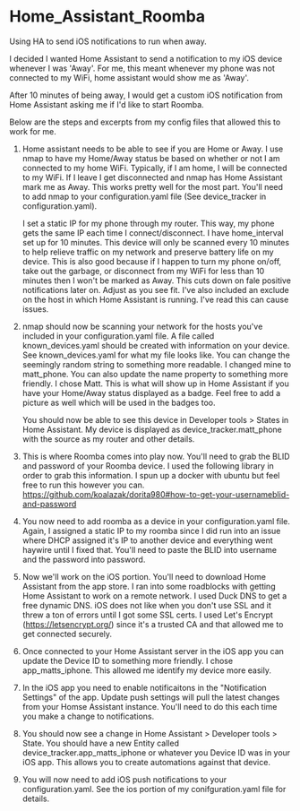 # Home_Assistant_Roomba
Using HA to send iOS notifications to run when away.

I decided I wanted Home Assistant to send a notification to my iOS device whenever I was 'Away'. For me, this meant whenever my phone was not connected to my WiFi, home assistant would show me as 'Away'. 

After 10 minutes of being away, I would get a custom iOS notification from Home Assistant asking me if I'd like to start Roomba.

Below are the steps and excerpts from my config files that allowed this to work for me. 

1. Home assistant needs to be able to see if you are Home or Away. I use nmap to have my Home/Away status be based on whether or not I am connected to my home WiFi. Typically, if I am home, I will be connected to my WiFi. If I leave I get disconnected and nmap has Home Assistant mark me as Away. This works pretty well for the most part. You'll need to add nmap to your configuration.yaml file (See device_tracker in configuration.yaml).

   I set a static IP for my phone through my router. This way, my phone gets the same IP each time I connect/disconnect. I have              home_interval set up for 10 minutes. This device will only be scanned every 10 minutes to help relieve traffic on my network and          preserve battery life on my device. This is also good because if I happen to turn my phone on/off, take out the garbage, or disconnect    from my WiFi for less than 10 minutes then I won't be marked as Away. This cuts down on fale positive notifications later on. Adjust as    you see fit. I've also included an exclude on the host in which Home Assistant is running. I've read this can cause issues.

2. nmap should now be scanning your network for the hosts you've included in your configuration.yaml file. A file called known_devices.yaml should be created with information on your device. See known_devices.yaml for what my file looks like. You can change the seemingly random string to something more readable. I changed mine to matt_phone. You can also update the name property to something more friendly. I chose Matt. This is what will show up in Home Assistant if you have your Home/Away status displayed as a badge. Feel free to add a picture as well which will be used in the badges too. 

   You should now be able to see this device in Developer tools > States in Home Assistant. My device is displayed as                      device_tracker.matt_phone with the source as my router and other details. 

3. This is where Roomba comes into play now. You'll need to grab the BLID and password of your Roomba device. I used the following          library in order to grab this information. I spun up a docker with ubuntu but feel free to run this however you can.                    https://github.com/koalazak/dorita980#how-to-get-your-usernameblid-and-password

4. You now need to add roomba as a device in your configuration.yaml file. Again, I assigned a static IP to my roomba since I did run      into an issue where DHCP assigned it's IP to another device and everything went haywire until I fixed that. You'll need to paste the    BLID into username and the password into password. 

5. Now we'll work on the iOS portion. You'll need to download Home Assistant from the app store. I ran into some roadblocks with getting    Home Assistant to work on a remote network. I used Duck DNS to get a free dynamic DNS. iOS does not like when you don't use SSL and      it threw a ton of errors until I got some SSL certs. I used Let's Encrypt (https://letsencrypt.org/) since it's a trusted CA and that    allowed me to get connected securely. 

6. Once connected to your Home Assistant server in the iOS app you can update the Device ID to something more friendly. I chose            app_matts_iphone. This allowed me identify my device more easily. 

7. In the iOS app you need to enable notificaitons in the "Notification Settings" of the app. Update push settings will pull the latest    changes from your Homse Assistant instance. You'll need to do this each time you make a change to notifications. 

7. You should now see a change in Home Assistant > Developer tools > State. You should have a new Entity called                            device_tracker.app_matts_iphone or whatever you Device ID was in your iOS app. This allows you to create automations against that        device.

8. You will now need to add iOS push notifications to your configuration.yaml. See the ios portion of my conifguration.yaml file for details. 
